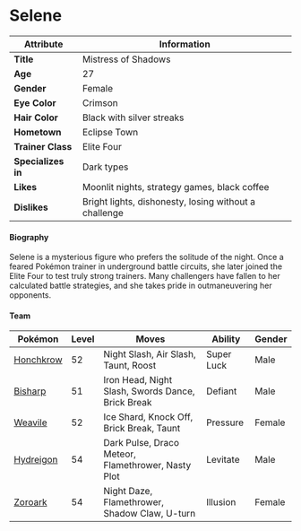 # Selene

| Attribute     | Information |
|--------------|------------|
| **Title**    | Mistress of Shadows |
| **Age**      | 27 |
| **Gender**   | Female |
| **Eye Color**| Crimson |
| **Hair Color** | Black with silver streaks |
| **Hometown** | Eclipse Town |
| **Trainer Class** | Elite Four |
| **Specializes in** | Dark types |
| **Likes** | Moonlit nights, strategy games, black coffee |
| **Dislikes** | Bright lights, dishonesty, losing without a challenge |

#### Biography
Selene is a mysterious figure who prefers the solitude of the night. Once a feared Pokémon trainer in underground battle circuits, she later joined the Elite Four to test truly strong trainers. Many challengers have fallen to her calculated battle strategies, and she takes pride in outmaneuvering her opponents.

#### Team
| Pokémon | Level | Moves | Ability | Gender |
|---------|-------|-------|---------|--------|
| [Honchkrow](https://bulbapedia.bulbagarden.net/wiki/Honchkrow_(Pokémon)) | 52 | Night Slash, Air Slash, Taunt, Roost | Super Luck | Male |
| [Bisharp](https://bulbapedia.bulbagarden.net/wiki/Bisharp_(Pokémon)) | 51 | Iron Head, Night Slash, Swords Dance, Brick Break | Defiant | Male |
| [Weavile](https://bulbapedia.bulbagarden.net/wiki/Weavile_(Pokémon)) | 52 | Ice Shard, Knock Off, Brick Break, Taunt | Pressure | Female |
| [Hydreigon](https://bulbapedia.bulbagarden.net/wiki/Hydreigon_(Pokémon)) | 54 | Dark Pulse, Draco Meteor, Flamethrower, Nasty Plot | Levitate | Male |
| [Zoroark](https://bulbapedia.bulbagarden.net/wiki/Zoroark_(Pokémon)) | 54 | Night Daze, Flamethrower, Shadow Claw, U-turn | Illusion | Female |
